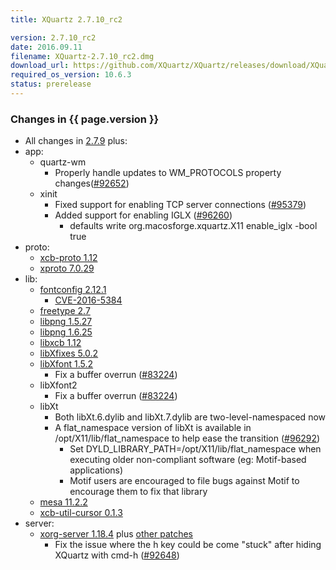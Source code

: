 ```yaml
---
title: XQuartz 2.7.10_rc2

version: 2.7.10_rc2
date: 2016.09.11
filename: XQuartz-2.7.10_rc2.dmg
download_url: https://github.com/XQuartz/XQuartz/releases/download/XQuartz-2.7.10_rc2/XQuartz-2.7.10_rc2.dmg
required_os_version: 10.6.3
status: prerelease
---
```


### Changes in {{ page.version }} ###
  * All changes in [2.7.9](XQuartz-2.7.9.html) plus:
  * app:
    * quartz-wm
      * Properly handle updates to WM_PROTOCOLS property changes([#92652](https://bugs.freedesktop.org/show_bug.cgi?id=92652))
    * xinit
      * Fixed support for enabling TCP server connections ([#95379](https://bugs.freedesktop.org/show_bug.cgi?id=95379))
      * Added support for enabling IGLX ([#96260](https://bugs.freedesktop.org/show_bug.cgi?id=96260))
        * defaults write org.macosforge.xquartz.X11 enable_iglx -bool true
  * proto:
    * [xcb-proto 1.12](https://lists.x.org/archives/xorg-announce/2016-May/002693.html)
    * [xproto 7.0.29](https://lists.x.org/archives/xorg-announce/2016-May/002692.html)
  * lib:
    * [fontconfig 2.12.1](https://lists.freedesktop.org/archives/fontconfig/2016-August/005794.html)
      * [CVE-2016-5384](https://cve.mitre.org/cgi-bin/cvename.cgi?name=CVE-2016-5384)
    * [freetype 2.7](https://sourceforge.net/projects/freetype/files/freetype2/2.7)
    * [libpng 1.5.27](https://downloads.sourceforge.net/libpng/libpng15/1.5.27/libpng-1.5.27-README.txt)
    * [libpng 1.6.25](https://downloads.sourceforge.net/libpng/libpng16/1.6.25/libpng-1.6.25-README.txt)
    * [libxcb 1.12](https://lists.x.org/archives/xorg-announce/2016-May/002694.html)
    * [libXfixes 5.0.2](https://lists.x.org/archives/xorg-announce/2016-May/002695.html)
    * [libXfont 1.5.2](https://lists.x.org/archives/xorg-announce/2016-August/002702.html)
      * Fix a buffer overrun ([#83224](https://bugs.freedesktop.org/show_bug.cgi?id=83224))
    * libXfont2
      * Fix a buffer overrun ([#83224](https://bugs.freedesktop.org/show_bug.cgi?id=83224))
    * libXt
      * Both libXt.6.dylib and libXt.7.dylib are two-level-namespaced now
      * A flat_namespace version of libXt is available in /opt/X11/lib/flat_namespace to help ease the transition ([#96292](https://bugs.freedesktop.org/show_bug.cgi?id=96292))
         * Set DYLD_LIBRARY_PATH=/opt/X11/lib/flat_namespace when executing older non-compliant software (eg: Motif-based applications)
         * Motif users are encouraged to file bugs against Motif to encourage them to fix that library
    * [mesa 11.2.2](http://mesa3d.org/relnotes/11.2.2.html)
    * [xcb-util-cursor 0.1.3](https://lists.x.org/archives/xorg-announce/2016-May/002691.html)
  * server:
    * [xorg-server 1.18.4](https://lists.x.org/archives/xorg-announce/2016-July/002699.html) plus [other patches](https://github.com/XQuartz/xorg-server/commits/XQuartz-2.7.10_rc2)
      * Fix the issue where the h key could be come "stuck" after hiding XQuartz with cmd-h ([#92648](https://bugs.freedesktop.org/show_bug.cgi?id=92648))
